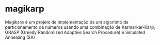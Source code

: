 # magikarp
Magikarp é um projeto de implementação de um algoritmo de particionamento de números usando uma combinação de Karmarkar-Karp, GRASP (Greedy Randomized Adaptive Search Procedure) e Simulated Annealing (SA)
